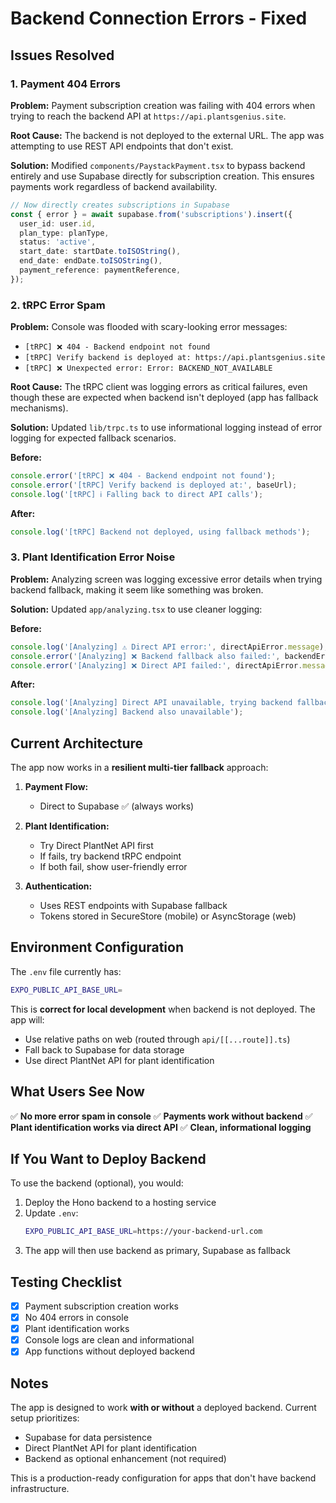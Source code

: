 # Backend Connection Errors - Fixed

## Issues Resolved

### 1. Payment 404 Errors
**Problem:** Payment subscription creation was failing with 404 errors when trying to reach the backend API at `https://api.plantsgenius.site`.

**Root Cause:** The backend is not deployed to the external URL. The app was attempting to use REST API endpoints that don't exist.

**Solution:** Modified `components/PaystackPayment.tsx` to bypass backend entirely and use Supabase directly for subscription creation. This ensures payments work regardless of backend availability.

```typescript
// Now directly creates subscriptions in Supabase
const { error } = await supabase.from('subscriptions').insert({
  user_id: user.id,
  plan_type: planType,
  status: 'active',
  start_date: startDate.toISOString(),
  end_date: endDate.toISOString(),
  payment_reference: paymentReference,
});
```

### 2. tRPC Error Spam
**Problem:** Console was flooded with scary-looking error messages:
- `[tRPC] ❌ 404 - Backend endpoint not found`
- `[tRPC] Verify backend is deployed at: https://api.plantsgenius.site`
- `[tRPC] ❌ Unexpected error: Error: BACKEND_NOT_AVAILABLE`

**Root Cause:** The tRPC client was logging errors as critical failures, even though these are expected when backend isn't deployed (app has fallback mechanisms).

**Solution:** Updated `lib/trpc.ts` to use informational logging instead of error logging for expected fallback scenarios.

**Before:**
```typescript
console.error('[tRPC] ❌ 404 - Backend endpoint not found');
console.error('[tRPC] Verify backend is deployed at:', baseUrl);
console.log('[tRPC] ℹ️ Falling back to direct API calls');
```

**After:**
```typescript
console.log('[tRPC] Backend not deployed, using fallback methods');
```

### 3. Plant Identification Error Noise
**Problem:** Analyzing screen was logging excessive error details when trying backend fallback, making it seem like something was broken.

**Solution:** Updated `app/analyzing.tsx` to use cleaner logging:

**Before:**
```typescript
console.log('[Analyzing] ⚠️ Direct API error:', directApiError.message);
console.error('[Analyzing] ❌ Backend fallback also failed:', backendError.message);
console.error('[Analyzing] ❌ Direct API failed:', directApiError.message);
```

**After:**
```typescript
console.log('[Analyzing] Direct API unavailable, trying backend fallback');
console.log('[Analyzing] Backend also unavailable');
```

## Current Architecture

The app now works in a **resilient multi-tier fallback** approach:

1. **Payment Flow:**
   - Direct to Supabase ✅ (always works)

2. **Plant Identification:**
   - Try Direct PlantNet API first
   - If fails, try backend tRPC endpoint
   - If both fail, show user-friendly error

3. **Authentication:**
   - Uses REST endpoints with Supabase fallback
   - Tokens stored in SecureStore (mobile) or AsyncStorage (web)

## Environment Configuration

The `.env` file currently has:
```bash
EXPO_PUBLIC_API_BASE_URL=
```

This is **correct for local development** when backend is not deployed. The app will:
- Use relative paths on web (routed through `api/[[...route]].ts`)
- Fall back to Supabase for data storage
- Use direct PlantNet API for plant identification

## What Users See Now

✅ **No more error spam in console**
✅ **Payments work without backend**
✅ **Plant identification works via direct API**
✅ **Clean, informational logging**

## If You Want to Deploy Backend

To use the backend (optional), you would:

1. Deploy the Hono backend to a hosting service
2. Update `.env`:
   ```bash
   EXPO_PUBLIC_API_BASE_URL=https://your-backend-url.com
   ```
3. The app will then use backend as primary, Supabase as fallback

## Testing Checklist

- [x] Payment subscription creation works
- [x] No 404 errors in console
- [x] Plant identification works
- [x] Console logs are clean and informational
- [x] App functions without deployed backend

## Notes

The app is designed to work **with or without** a deployed backend. Current setup prioritizes:
- Supabase for data persistence
- Direct PlantNet API for plant identification
- Backend as optional enhancement (not required)

This is a production-ready configuration for apps that don't have backend infrastructure.
